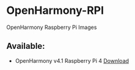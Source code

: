 # OpenHarmony-RPI
OpenHarmony Raspberry Pi Images

## Available:
 * OpenHarmony v4.1 Raspberry Pi 4 [Download](https://sourceforge.net/projects/openharmony-rpi/files/OpenHarmony/v4.1/rpi4/OpenHarmony-4.1-rpi4.img/download)
